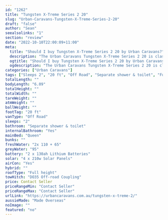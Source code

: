 ```yaml
---
id: "1262"
title: "Tungsten X-Treme Series 2 20"
slug: "Urban-Caravans-Tungsten-X-Treme-Series-2-20"
draft: "false"
author: "Sean"
seealsolinks: "1"
section: "review"
date: "2022-10-10T22:00:09+11:00"
meta:
  title: "Should I buy Tungsten X-Treme Series 2 20 by Urban Caravans?"
  description: "The Urban Caravans Tungsten X-Treme Series 2 20 is classed as Off Road, and sleeps 2 people. It is Made Overseas and comes in at 20 ft. It generally has Separate shower & toilet."
  ogtitle: "Should I buy Tungsten X-Treme Series 2 20 by Urban Caravans?"
  ogdescription: "The Urban Caravans Tungsten X-Treme Series 2 20 is classed as Off Road, and sleeps 2 people. It is Made Overseas and comes in at 20 ft. It generally has Separate shower & toilet."
categories: ["Urban Caravans"]
tags: ["Sleeps 2", "20 ft", "Off Road", "Separate shower & toilet", "Full height", "Price Unknown", "Made Overseas"]
totalLength: ""
bodyLength: "6.09"
totalHeight: ""
totalWidth: ""
tareWeight: ""
atmWeight: ""
ballWeight: ""
footTag: "20 ft"
vanType: "Off Road"
sleeps: "2"
bathroom: "Separate shower & toilet"
internalBathroom: "Yes"
mainBed: "Queen"
bunks: ""
freshWater: "2x 110 + 65"
greyWater: "95"
battery: "2 x 130ah Lithium Batteries"
solar: "4 x 210w Solar Panels"
airCon: "Yes"
hybrid: ""
roofType: "Full height"
towHitch: "DO35 Off-road Coupling"
price: Contact Seller
priceRangeMin: "Contact Seller"
priceRangeMax: "Contact Seller"
urlLink: "https://urbancaravans.com.au/tungsten-x-treme-2/"
aussieMade: "Made Overseas"
noImage: ""
featured: "no"
---
```

